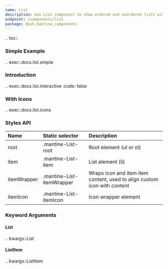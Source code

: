 ```yaml
---
name: List
description: Use List component to show ordered and unordered lists with icon support.
endpoint: /components/list
package: dash_mantine_components
---
```


.. toc::

### Simple Example

.. exec::docs.list.simple

### Introduction

.. exec::docs.list.interactive
    :code: false

### With Icons

.. exec::docs.list.icons

### Styles API

| Name        | Static selector           | Description                                                              |
|:------------|:--------------------------|:-------------------------------------------------------------------------|
| root        | .mantine-List-root        | Root element (ul or ol)                                                  |
| item        | .mantine-List-item        | List element (li)                                                        |
| itemWrapper | .mantine-List-itemWrapper | Wraps icon and item item content, used to align custom icon with content |
| itemIcon    | .mantine-List-itemIcon    | Icon wrapper element                                                     |

### Keyword Arguments

#### List

.. kwargs::List

#### ListItem

.. kwargs::ListItem
